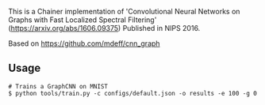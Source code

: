 This is a Chainer implementation of 'Convolutional Neural Networks on
Graphs with Fast Localized Spectral Filtering'
(https://arxiv.org/abs/1606.09375)
Published in NIPS 2016.

Based on
https://github.com/mdeff/cnn_graph

Usage
-----
```
# Trains a GraphCNN on MNIST
$ python tools/train.py -c configs/default.json -o results -e 100 -g 0
```
